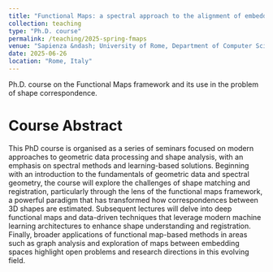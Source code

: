 ```yaml
---
title: "Functional Maps: a spectral approach to the alignment of embeddings"
collection: teaching
type: "Ph.D. course"
permalink: /teaching/2025-spring-fmaps
venue: "Sapienza &ndash; University of Rome, Department of Computer Science"
date: 2025-06-26
location: "Rome, Italy"
---
```


Ph.D. course on the Functional Maps framework and its use in the problem of shape correspondence.

Course Abstract
===============
This PhD course is organised as a series of seminars focused on modern approaches to geometric data processing and shape analysis, with an emphasis on spectral methods and learning-based solutions. Beginning with an introduction to the fundamentals of geometric data and spectral geometry, the course will explore the challenges of shape matching and registration, particularly through the lens of the functional maps framework, a powerful paradigm that has transformed how correspondences between 3D shapes are estimated. Subsequent lectures will delve into deep functional maps and data-driven techniques that leverage modern machine learning architectures to enhance shape understanding and registration. Finally, broader applications of functional map-based methods in areas such as graph analysis and exploration of maps between embedding spaces highlight open problems and research directions in this evolving field.